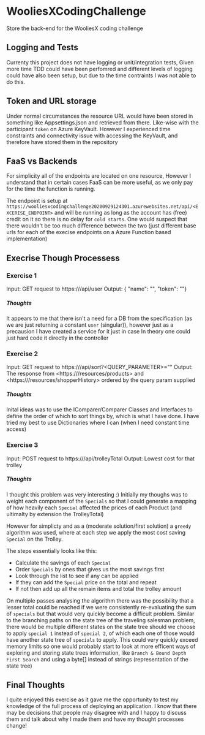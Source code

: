 # WooliesXCodingChallenge
Store the back-end for the WooliesX coding challenge

## Logging and Tests
Currenty this project does not have logging or unit/integration tests, Given more time TDD could have been perfomred and different levels of logging could have also been setup, but due to the time contraints I was not able to do this.

## Token and URL storage
Under normal circumstances the resource URL would have been stored in something like Appsettings.json and retrieved from there. Like-wise with the participant `token` on Azure KeyVault. However I experienced time constraints and connectivity issue with accessing the KeyVault, and therefore have stored them in the repository

## FaaS vs Backends
For simplicity all of the endpoints are located on one resource, However I understand that in certain cases FaaS can be more useful, as we only pay for the time the function is running.

The endpoint is setup at `https://wooliesxcodingchallenge20200929124301.azurewebsites.net/api/<EXCERISE_ENDPOINT>` and will be running as long as the account has (free) credit on it so there is no delay for `cold starts`. One would suspect that there wouldn't be too much difference between the two (just different base urls for each of the execise endpoints on a Azure Function based implementation)

## Execrise Though Processess
### Exercise 1
Input: GET request to https://<FQDN>/api/user
Output: { "name": "<NAME>", "token": "<TOKEN>"}

##### Thoughts
It appears to me that there isn't a need for a DB from the specification (as we are just returning a constant `user` (singular)), however just as a precausion I have created a service for it just in case
In theory one could just hard code it directly in the controller

### Exercise 2
Input: GET request to https://<FQDN>/api/sort?<QUERY_PARAMETER>="<VALUE>"
Output: The response from <https://<FQDN>/resources/products> and <https://<FQDN>/resources/shopperHistory> ordered by the query param supplied
  
##### Thoughts
Inital ideas was to use the IComparer/Comparer Classes and Interfaces to define the order of which to sort things by, which is what I have done.
I have tried my best to use Dictionaries where I can (when I need constant time access)

### Exercise 3
Input: POST request to https://<FQDN>/api/trolleyTotal
Output: Lowest cost for that trolley
  
##### Thoughts
I thought this problem was very interesting :)
Initially my thoughs was to weight each component of the `Specials` so that I could generate a mapping of how heavily each `Special` affected the prices of each Product (and ultimalty by extension the TrolleyTotal)

However for simplicty and as a (moderate solution/first solution) a `greedy` algorithm was used, where at each step we apply the most cost saving `Special` on the Trolley. 

The steps essentially looks like this:
- Calculate the savings of each `Special`
- Order `Specials` by ones that gives us the most savings first
- Look through the list to see if any can be applied 
- If they can add the `Special` price on the total and repeat
- If not then add up all the remain items and total the trolley amount

On multiple passes analysing the algorithm there was the possibility that a lesser total could be reached if we were consistently re-evaluating the sum of `specials` but that would very quickly become a difficult problem. Similar to the branching paths on the state tree of the traveling salesman problem, there would be multiple different states on the state tree should we choose to apply `special 1` instead of `special 2`, of which each one of those would have another state tree of `specials` to apply. This could very quickly exceed memory limits so one would probably start to look at more efficent ways of exploring and storing state trees information, like `Branch & Bound Depth First Search` and using a byte[] instead of strings (representation of the state tree)

## Final Thoughts
I quite enjoyed this exercise as it gave me the opportunity to test my knowledge of the full process of deploying an application.
I know that there may be decisions that people may disagree with and I happy to discuss them and talk about why I made them and have my thought processes change!

